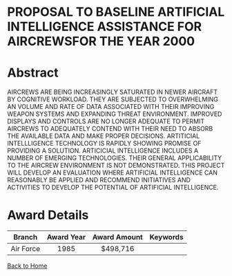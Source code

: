 
PROPOSAL TO BASELINE ARTIFICIAL INTELLIGENCE ASSISTANCE FOR AIRCREWSFOR THE YEAR 2000
=====================================================================================

# Abstract


AIRCREWS ARE BEING INCREASINGLY SATURATED IN NEWER AIRCRAFT BY COGNITIVE WORKLOAD. THEY ARE SUBJECTED TO OVERWHELMING AN VOLUME AND RATE OF DATA ASSOCIATED WITH THEIR IMPROVING WEAPON SYSTEMS AND EXPANDING THREAT ENVIRONMENT. IMPROVED DISPLAYS AND CONTROLS ARE NO LONGER ADEQUATE TO PERMIT AIRCREWS TO ADEQUATELY CONTEND WITH THEIR NEED TO ABSORB THE AVAILABLE DATA AND MAKE PROPER DECISIONS. ARTITICIAL INTELLLIGENCE TECHNOLOGY IS RAPIDLY SHOWING PROMISE OF PROVIDING A SOLUTION. ARTICICIAL INTELLIGENCE INCLUDES A NUMBER OF EMERGING TECHNOLOGIES. THEIR GENERAL APPLICABILITY TO THE AIRCREW ENVIRONMENT IS NOT DEMONSTRATED. THIS PROJECT WILL DEVELOP AN EVALUATION WHERE ARTIFICIAL INTELLIGENCE CAN REASONABLY BE APPLIED AND RECOMMEND INITIATIVES AND ACTIVITIES TO DEVELOP THE POTENTIAL OF ARTIFICIAL INTELLIGENCE.  

# Award Details

|Branch|Award Year|Award Amount|Keywords|
| :---: | :---: | :---: | :---: |
|Air Force|1985|$498,716||
  
  


[Back to Home](https://github.com/chrischow/dod_sbir_awards/Reports/JT/#131)